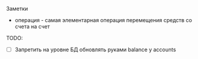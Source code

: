 Заметки
* операция - самая элементарная операция перемещения средств со счета на счет

TODO:
* [ ] Запретить на уровне БД обновлять руками balance у accounts
